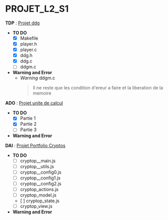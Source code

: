 # PROJET_L2_S1

  **TDP** : [Projet ddg](https://elearn.univ-pau.fr/pluginfile.php/492181/mod_resource/content/2/projet-20191119.pdf)
  - **TO DO**
    - [x] Makefile
    - [x] player.h
    - [x] player.c
    - [x] ddg.h
    - [x] ddg.c
    - [ ] ddgm.c
  - **Warning and Error**
    - *Warning* ddgm.c
      > Il ne reste que les condition d'ereur a faire et la liberation de la memoire
    
    
  **ADO** : [Projet unite de calcul](http://ecariou.perso.univ-pau.fr/cours/archi/sujet-projet.html)
  - **TO DO**
    - [x] Partie 1
    - [x] Partie 2
    - [ ] Partie 3
  - **Warning and Error**


  **DAI** : [Projet Portfolio Cryptos](http://bjobard.perso.univ-pau.fr/Cours/DAI/Projet_cryptos.html)
  - **TO DO**
    - [ ] cryptop__main.js
    - [ ] cryptop__utils.js
    - [ ] cryptop__config0.js
    - [ ] cryptop__config1.js
    - [ ] cryptop__config2.js
    - [ ] cryptop_actions.js
    - [ ] cryptop_model.js
    - [ ] cryptop_state.js
    - [ ] cryptop_view.js
  - **Warning and Error**

    
    
